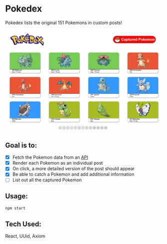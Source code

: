 # Pokedex

Pokedex lists the original 151 Pokemons in custom posts!

![Pokedex Example](pokedexSS.jpg?raw=true 'Pokedex')

## Goal is to:

- [x] Fetch the Pokemon data from an [API](https://pokeapi.co/api/v2/pokemon?limit=151&offset=0)
- [x] Render each Pokemon as an individual post
- [x] On click, a more detailed version of the post should appear
- [x] Be able to catch a Pokemon and add additional information
- [ ] List out all the captured Pokemon

## Usage:

```bash
npm start
```

## Tech Used:

React, UUid, Axiom
